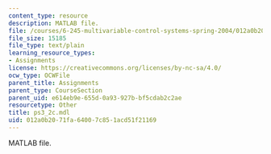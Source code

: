 ```yaml
---
content_type: resource
description: MATLAB file.
file: /courses/6-245-multivariable-control-systems-spring-2004/012a0b2071fa64007c851acd51f21169_ps3_2c.mdl
file_size: 15185
file_type: text/plain
learning_resource_types:
- Assignments
license: https://creativecommons.org/licenses/by-nc-sa/4.0/
ocw_type: OCWFile
parent_title: Assignments
parent_type: CourseSection
parent_uid: e614eb9e-655d-0a93-927b-bf5cdab2c2ae
resourcetype: Other
title: ps3_2c.mdl
uid: 012a0b20-71fa-6400-7c85-1acd51f21169
---
```

MATLAB file.